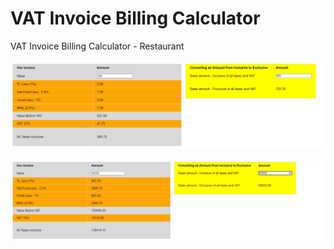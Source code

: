 # VAT Invoice Billing Calculator
 VAT Invoice Billing Calculator - Restaurant 


![1](images/images-1.png)



![2](images/images-2.png)

